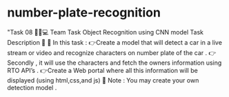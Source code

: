 # number-plate-recognition
"Task 08 👨🏻💻  Team Task   Object Recognition using CNN model  Task Description 📄  📌 In this task : 👉Create a model that will detect a car in a live stream or video and recognize characters on number plate of the car . 👉Secondly , it will use the characters and fetch the owners information using RTO API’s . 👉Create a Web portal where all this information will be displayed (using html,css,and js) 📌 Note : You may create your own detection model .
